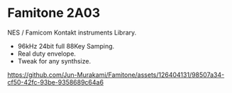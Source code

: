 # Famitone 2A03
NES / Famicom Kontakt instruments Library.

- 96kHz 24bit  full 88Key Samping.
- Real duty envelope.
- Tweak for any synthsize.

https://github.com/Jun-Murakami/Famitone/assets/126404131/98507a34-cf50-42fc-93be-9358689c64a6
